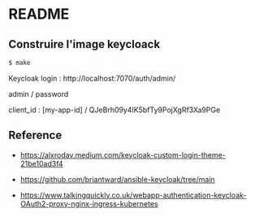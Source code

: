 # README


## Construire l'image keycloack

```bash
$ make
```

Keycloak login : http://localhost:7070/auth/admin/

admin / password


client_id : [my-app-id]  / QJeBrh09y4IK5bfTy9PojXgRf3Xa9PGe



## Reference

* https://alxrodav.medium.com/keycloak-custom-login-theme-21be10ad3f4
* https://github.com/briantward/ansible-keycloak/tree/main


* https://www.talkingquickly.co.uk/webapp-authentication-keycloak-OAuth2-proxy-nginx-ingress-kubernetes